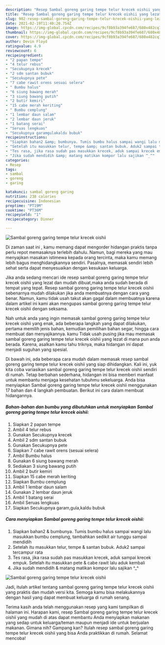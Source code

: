 ```yaml
---
description: "Resep Sambal goreng garing tempe telur krecek oishii yang lezat Untuk Jualan"
title: "Resep Sambal goreng garing tempe telur krecek oishii yang lezat Untuk Jualan"
slug: 902-resep-sambal-goreng-garing-tempe-telur-krecek-oishii-yang-lezat-untuk-jualan
date: 2021-02-19T11:40:20.754Z
image: https://img-global.cpcdn.com/recipes/9cf8b93a394fe687/680x482cq70/sambal-goreng-garing-tempe-telur-krecek-oishii-foto-resep-utama.jpg
thumbnail: https://img-global.cpcdn.com/recipes/9cf8b93a394fe687/680x482cq70/sambal-goreng-garing-tempe-telur-krecek-oishii-foto-resep-utama.jpg
cover: https://img-global.cpcdn.com/recipes/9cf8b93a394fe687/680x482cq70/sambal-goreng-garing-tempe-telur-krecek-oishii-foto-resep-utama.jpg
author: Devin Floyd
ratingvalue: 4.9
reviewcount: 6
recipeingredient:
- "2 papan tempe"
- "4 telur rebus"
- "Secukupnya krecek"
- "2 sdm santan bubuk"
- "Secukupnya pete"
- "7 cabe rawit orens sesuai selera"
- " Bumbu halus"
- "6 siung bawang merah"
- "3 siung bawang putih"
- "2 butir kemiri"
- "15 cabe merah keriting"
- " Bumbu cemplung"
- "1 lembar daun salam"
- "2 lembar daun jeruk"
- "1 batang serai"
- "Seruas lengkuas"
- "Secukupnya garamgulakaldu bubuk"
recipeinstructions:
- "Siapkan bahan2 &amp; bumbunya. Tumis bumbu halus sampai wangi lalu masukkan bumbu cemplung, tambahkan sedikit air tunggu sampai mendidih"
- "Setelah itu masukkan telur, tempe &amp; santan bubuk. Aduk2 sampai tercampur rata"
- "Tes rasa, jika rasa sudah pas masukkan krecek, aduk sampai krecek empuk. Setelah itu masukkan pete &amp; cabe rawit lalu aduk kembali"
- "Jika sudah mendidih &amp; matang matikan kompor lalu sajikan ^_^"
categories:
- Resep
tags:
- sambal
- goreng
- garing

katakunci: sambal goreng garing 
nutrition: 238 calories
recipecuisine: Indonesian
preptime: "PT19M"
cooktime: "PT36M"
recipeyield: "1"
recipecategory: Dinner

---
```



![Sambal goreng garing tempe telur krecek oishii](https://img-global.cpcdn.com/recipes/9cf8b93a394fe687/680x482cq70/sambal-goreng-garing-tempe-telur-krecek-oishii-foto-resep-utama.jpg)

Di zaman  saat ini , kamu memang dapat mengorder hidangan praktis tanpa perlu repot memasaknya terlebih dahulu. Namun, bagi mereka yang mau menyajikan masakan istimewa kepada orang tercinta, maka kamu memang lebih bagus menghidangkannya sendiri. Pasalnya, memasak sendiri lebih sehat serta dapat menyesuaikan dengan kesukaan keluarga.

Jika anda sedang mencari ide resep sambal goreng garing tempe telur krecek oishii yang lezat dan mudah dibuat,maka anda sudah berada di tempat yang tepat. Resep sambal goreng garing tempe telur krecek oishii  sebenarnya mudah dilakukan jika anda membuatnya dengan cara yang benar. Namun, kamu tidak usah takut akan gagal dalam membuatnya 
karena dalam artikel ini kami akan mengupas sambal goreng garing tempe telur krecek oishii dengan seksama.  



Nah untuk anda yang ingin memasak sambal goreng garing tempe telur krecek oishii yang enak, ada beberapa langkah yang dapat dilakukan, pertama memilih jenis bahan, kemudian pemilihan bahan segar, hingga cara membuat dan menyajikannya. kamu Tidak usah pusing jika mau memasak sambal goreng garing tempe telur krecek oishii yang lezat di mana pun anda berada. Karena, asalkan kamu  tahu triknya, maka hidangan ini dapat menjadi suguhan yang spesial.

Di bawah ini, ada beberapa cara mudah dalam memasak resep sambal goreng garing tempe telur krecek oishii yang siap dihidangkan. Kali ini, yuk kita coba variasikan sambal goreng garing tempe telur krecek oishii sendiri di rumah. Tetap berbahan sederhana, hidangan ini bisa memberi manfaat untuk membantu menjaga kesehatan tubuhmu sekeluarga. Anda bisa menyiapkan Sambal goreng garing tempe telur krecek oishii menggunakan 17 bahan dan 4 langkah pembuatan. Berikut ini cara dalam membuat hidangannya.

<!--inarticleads1-->

##### Bahan-bahan dan bumbu yang dibutuhkan untuk menyiapkan Sambal goreng garing tempe telur krecek oishii:

1. Siapkan 2 papan tempe
1. Ambil 4 telur rebus
1. Gunakan Secukupnya krecek
1. Ambil 2 sdm santan bubuk
1. Gunakan Secukupnya pete
1. Siapkan 7 cabe rawit orens (sesuai selera)
1. Ambil  Bumbu halus
1. Gunakan 6 siung bawang merah
1. Sediakan 3 siung bawang putih
1. Ambil 2 butir kemiri
1. Siapkan 15 cabe merah keriting
1. Siapkan  Bumbu cemplung
1. Ambil 1 lembar daun salam
1. Gunakan 2 lembar daun jeruk
1. Ambil 1 batang serai
1. Ambil Seruas lengkuas
1. Siapkan Secukupnya garam,gula,kaldu bubuk




<!--inarticleads2-->

##### Cara menyiapkan Sambal goreng garing tempe telur krecek oishii:

1. Siapkan bahan2 &amp; bumbunya. Tumis bumbu halus sampai wangi lalu masukkan bumbu cemplung, tambahkan sedikit air tunggu sampai mendidih
1. Setelah itu masukkan telur, tempe &amp; santan bubuk. Aduk2 sampai tercampur rata
1. Tes rasa, jika rasa sudah pas masukkan krecek, aduk sampai krecek empuk. Setelah itu masukkan pete &amp; cabe rawit lalu aduk kembali
1. Jika sudah mendidih &amp; matang matikan kompor lalu sajikan ^_^
<img src="//assets-global.cpcdn.com/assets/icons/button_play-2c75c40dde080a61004c1f40b05d8f140eaff45d7e9e6481dc71c63d2e7c4909.png" alt="Sambal goreng garing tempe telur krecek oishii">



Jadi, itulah artikel tentang  sambal goreng garing tempe telur krecek oishii  yang praktis dan mudah versi kita. Semoga kamu bisa melakukannya dengan hasil yang dapat membuat keluarga di rumah senang. 

Terima kasih anda telah menggunakan resep yang kami tampilkan di halaman ini. Harapan kami, resep  Sambal goreng garing tempe telur krecek oishii yang mudah di atas dapat membantu Anda menyiapkan makanan yang sedap untuk keluarga/teman maupun menjadi ide untuk berjualan makanan. Gimana nih? Gampang kan? Itulah resep sambal goreng garing tempe telur krecek oishii yang bisa Anda praktikkan di rumah. Selamat mencoba!

